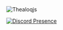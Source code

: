 <img src="https://komarev.com/ghpvc/?username=thealoqjs&label=Ziyaretçi%20Sayısı&color=552b75" alt="Thealoqjs" />

[![Discord Presence](https://lanyard.cnrad.dev/api/967151160156897390)](https://discord.com/users/967151160156897390)
